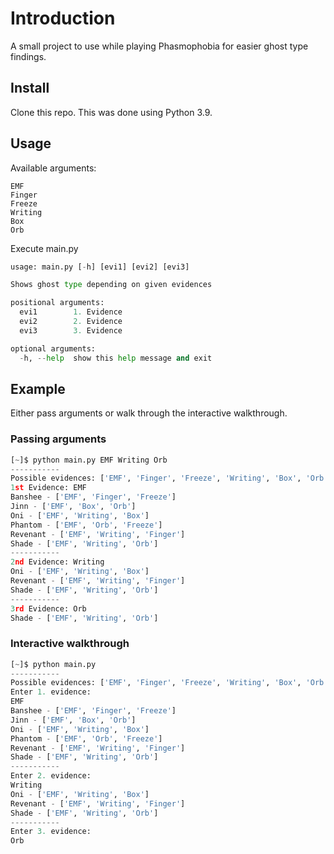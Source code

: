 # Introduction

A small project to use while playing Phasmophobia for easier ghost type findings.

## Install

Clone this repo. This was done using Python 3.9.

## Usage

Available arguments:

```list
EMF
Finger
Freeze
Writing
Box
Orb
```

Execute main.py

```python
usage: main.py [-h] [evi1] [evi2] [evi3]

Shows ghost type depending on given evidences

positional arguments:
  evi1        1. Evidence
  evi2        2. Evidence
  evi3        3. Evidence

optional arguments:
  -h, --help  show this help message and exit
```

## Example

Either pass arguments or walk through the interactive walkthrough.

### Passing arguments

```python
[~]$ python main.py EMF Writing Orb
-----------
Possible evidences: ['EMF', 'Finger', 'Freeze', 'Writing', 'Box', 'Orb']
1st Evidence: EMF
Banshee - ['EMF', 'Finger', 'Freeze']
Jinn - ['EMF', 'Box', 'Orb']
Oni - ['EMF', 'Writing', 'Box']
Phantom - ['EMF', 'Orb', 'Freeze']
Revenant - ['EMF', 'Writing', 'Finger']
Shade - ['EMF', 'Writing', 'Orb']
-----------
2nd Evidence: Writing
Oni - ['EMF', 'Writing', 'Box']
Revenant - ['EMF', 'Writing', 'Finger']
Shade - ['EMF', 'Writing', 'Orb']
-----------
3rd Evidence: Orb
Shade - ['EMF', 'Writing', 'Orb']
```

### Interactive walkthrough

```python
[~]$ python main.py
-----------
Possible evidences: ['EMF', 'Finger', 'Freeze', 'Writing', 'Box', 'Orb']
Enter 1. evidence:
EMF
Banshee - ['EMF', 'Finger', 'Freeze']
Jinn - ['EMF', 'Box', 'Orb']
Oni - ['EMF', 'Writing', 'Box']
Phantom - ['EMF', 'Orb', 'Freeze']
Revenant - ['EMF', 'Writing', 'Finger']
Shade - ['EMF', 'Writing', 'Orb']
-----------
Enter 2. evidence:
Writing
Oni - ['EMF', 'Writing', 'Box']
Revenant - ['EMF', 'Writing', 'Finger']
Shade - ['EMF', 'Writing', 'Orb']
-----------
Enter 3. evidence:
Orb
```
